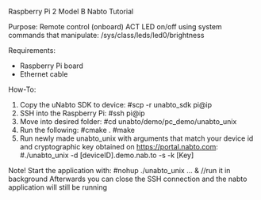 Raspberry Pi 2 Model B Nabto Tutorial

Purpose: Remote control (onboard) ACT LED on/off using system commands that manipulate:
/sys/class/leds/led0/brightness

Requirements:
- Raspberry Pi board
- Ethernet cable

How-To:
1. Copy the uNabto SDK to device:
#scp -r unabto_sdk pi@ip
2. SSH into the Raspberry Pi:
#ssh pi@ip
3. Move into desired folder:
#cd unabto/demo/pc_demo/unabto_unix
4. Run the following:
#cmake .
#make
5. Run newly made unabto_unix with arguments that match your device id and cryptographic key obtained on https://portal.nabto.com:
#./unabto_unix -d [deviceID].demo.nab.to -s -k [Key]

Note! Start the application with:
#nohup ./unabto_unix ... &         //run it in background
Afterwards you can close the SSH connection and the nabto application will still be running
